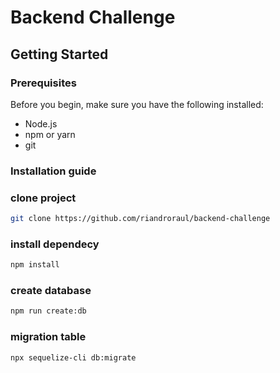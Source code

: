 # Backend Challenge

## Getting Started

### Prerequisites

Before you begin, make sure you have the following installed:

- Node.js
- npm or yarn
- git

### Installation guide

### clone project

```bash
git clone https://github.com/riandroraul/backend-challenge
```

### install dependecy

```bash
npm install
```

### create database

```bash
npm run create:db
```

### migration table

```bash
npx sequelize-cli db:migrate
```
